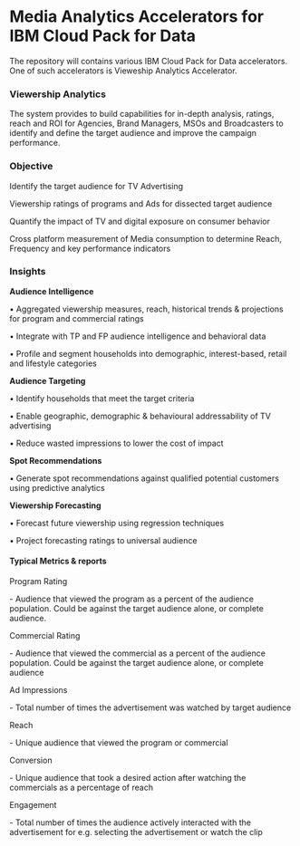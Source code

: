 Media Analytics Accelerators for IBM Cloud Pack for Data
===========================

The repository will contains various IBM Cloud Pack for Data accelerators. One of such accelerators is Vieweship Analytics Accelerator. 

### Viewership Analytics

The system provides to build capabilities for in-depth analysis, ratings, reach and ROI for Agencies, Brand Managers, MSOs and Broadcasters to identify and define the target audience and improve the campaign performance.

### Objective

Identify the target audience for TV Advertising

Viewership ratings of programs and Ads for dissected target audience

Quantify the impact of TV and digital exposure on consumer behavior

Cross platform measurement of Media consumption to determine Reach, Frequency and key performance indicators

### Insights

**Audience Intelligence**

• Aggregated viewership measures, reach, historical trends & projections for program and commercial ratings

• Integrate with TP and FP audience intelligence and behavioral data

• Profile and segment households into demographic, interest-based, retail and lifestyle categories

**Audience Targeting**

• Identify households that meet the target criteria

• Enable geographic, demographic & behavioural addressability of TV advertising

• Reduce wasted impressions to lower the cost of impact

**Spot Recommendations**

• Generate spot recommendations against qualified potential customers using predictive analytics

**Viewership Forecasting**

• Forecast future viewership using regression techniques

• Project forecasting ratings to universal audience

#### Typical Metrics & reports

Program Rating

\- Audience that viewed the program as a percent of the audience population. Could be against the target audience alone, or complete audience.

Commercial Rating

\- Audience that viewed the commercial as a percent of the audience population. Could be against the target audience alone, or complete audience

Ad Impressions

\- Total number of times the advertisement was watched by target audience

Reach

\- Unique audience that viewed the program or commercial

Conversion

\- Unique audience that took a desired action after watching the commercials as a percentage of reach

Engagement

\- Total number of times the audience actively interacted with the advertisement for e.g. selecting the advertisement or watch the clip

